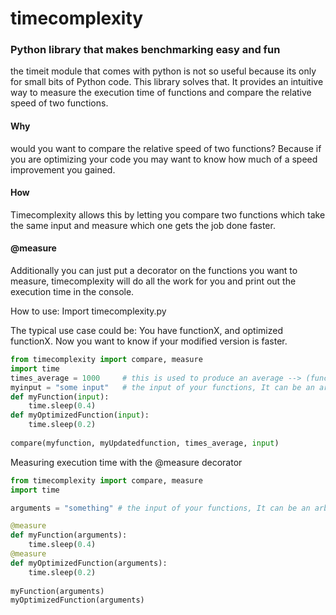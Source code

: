 # timecomplexity

<h3>Python library that makes benchmarking easy and fun</h3>
the timeit module that comes with python is not so useful because its only for small bits of Python code.
This library solves that. It provides an intuitive way to measure the execution time of functions and compare the relative speed of two functions.
<h4>Why</h4> would you want to compare the relative speed of two functions? 
Because if you are optimizing your code you may want to know how much of a speed improvement you gained. 
<h4>How</h4>
Timecomplexity allows this by letting you compare two functions which take the same input and measure which one gets the job done faster. 
<h4>@measure</h4>
Additionally you can just put a decorator on the functions you want to measure, timecomplexity will do all the work for you and print out the execution time in the console.

How to use:
Import timecomplexity.py

The typical use case could be: You have functionX, and optimized functionX. Now you want to know if your modified version is faster.

```python
from timecomplexity import compare, measure
import time
times_average = 1000     # this is used to produce an average --> (function_calls / number_of_calls)
myinput = "some input"   # the input of your functions, It can be an arbitrary number of inputs, an array or dictionary 
def myFunction(input):
	time.sleep(0.4)
def myOptimizedFunction(input):
	time.sleep(0.2)
	
compare(myfunction, myUpdatedfunction, times_average, input)
```
Measuring execution time with the @measure decorator
```python
from timecomplexity import compare, measure
import time

arguments = "something" # the input of your functions, It can be an arbitrary number of inputs, an array or dictionary

@measure
def myFunction(arguments):
	time.sleep(0.4)
@measure
def myOptimizedFunction(arguments):
	time.sleep(0.2)
	
myFunction(arguments)
myOptimizedFunction(arguments)
```

